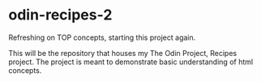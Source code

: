 # odin-recipes-2
Refreshing on TOP concepts, starting this project again.

This will be the repository that houses my The Odin Project, Recipes project. The project is meant to demonstrate basic understanding of html concepts.
